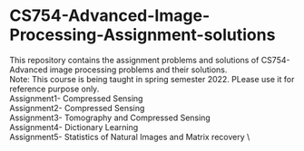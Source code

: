 # CS754-Advanced-Image-Processing-Assignment-solutions
This repository contains the assignment problems and solutions of CS754- Advanced image processing problems and their solutions. \
Note: This course is being taught in spring semester 2022. PLease use it for reference purpose only. \
Assignment1- Compressed Sensing \
Assignment2- Compressed Sensing \
Assignment3- Tomography and Compressed Sensing \
Assignment4- Dictionary Learning \
Assignment5- Statistics of Natural Images and Matrix recovery \
